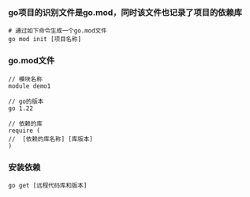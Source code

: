 ### go项目的识别文件是go.mod，同时该文件也记录了项目的依赖库
~~~shell
# 通过如下命令生成一个go.mod文件
go mod init [项目名称]
~~~

### go.mod文件
~~~
// 模块名称
module demo1

// go的版本
go 1.22

// 依赖的库
require (
//	[依赖的库名称] [库版本]
)
~~~

### 安装依赖
~~~shell
go get [远程代码库和版本]
~~~